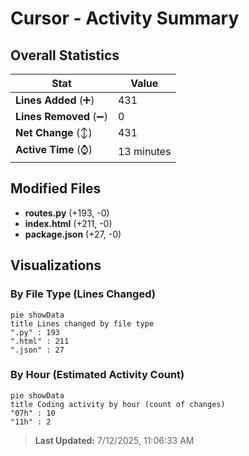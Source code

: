 # Cursor - Activity Summary 

## Overall Statistics

| Stat                   | Value                                                             |
| ---------------------- | ----------------------------------------------------------------- |
| **Lines Added** (➕)   | 431                                          |
| **Lines Removed** (➖) | 0                                        |
| **Net Change** (↕)    | 431                |
| **Active Time** (⌚)   | 13 minutes |


## Modified Files
- **routes.py** (+193, -0)
- **index.html** (+211, -0)
- **package.json** (+27, -0)

## Visualizations

### By File Type (Lines Changed)

```mermaid
pie showData
title Lines changed by file type
".py" : 193
".html" : 211
".json" : 27
```

### By Hour (Estimated Activity Count)

```mermaid
pie showData
title Coding activity by hour (count of changes)
"07h" : 10
"11h" : 2
```


> **Last Updated:** 7/12/2025, 11:06:33 AM